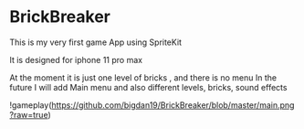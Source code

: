 # BrickBreaker
This is my very first game App using SpriteKit

It is designed for iphone 11 pro max

At the moment it is just one level of bricks , and there is no menu
In the future I will add Main menu and also different levels, bricks, sound effects


!gameplay(https://github.com/bigdan19/BrickBreaker/blob/master/main.png?raw=true)
